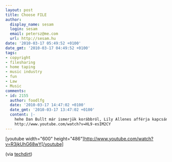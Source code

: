 ```yaml
---
layout: post
title: Choose FILE
author:
  display_name: sesam
  login: sesam
  email: petersz@me.com
  url: http://sesam.hu
date: '2010-03-17 05:49:52 +0100'
date_gmt: '2010-03-17 04:49:52 +0100'
tags:
- copyright
- filesharing
- home taping
- music industry
- fun
- Law
- Music
comments:
- id: 2155
  author: foodlfg
  date: '2010-03-17 14:47:02 +0100'
  date_gmt: '2010-03-17 13:47:02 +0100'
  content: |-
    hehe Dan Bullt már ismerjük korábbról, Lily Allenes afférja kapcsán:
    http://www.youtube.com/watch?v=HL9-esIM2CY
---
```


[youtube width="600" height="486"]http://www.youtube.com/watch?v=R3jkUhG68wY[/youtube]

(via [techdirt](http://techdirt.com/articles/20100315/1001348566.shtml))

